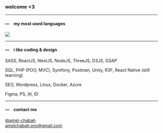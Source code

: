 <h3>welcome <3</h3>
 <hr>
  <h4>―&ensp;&ensp;my most used languages</h4><img src="https://github-readme-stats.vercel.app/api/top-langs?username=amelchabah&layout=compact&hide_title=true&hide_border=true&theme=github_dark"/>
  <hr>
 <h4>―&ensp;&ensp;i like coding & design</h4>
  <p>SASS, ReactJS, NextJS, NodeJS, ThreeJS, D3JS, GSAP</p>
  <p>SQL, PHP (POO, MVC), Symfony, Postman, Unity, R3F, React Native (still learning)</p>
  <p>SEO, Wordpress, Linux, Docker, Azure</p>
  <p>Figma, PS, AI, ID</p>
  <hr>
 
  <h4>―&ensp;&ensp;contact me</h4>
  <a href="https://www.linkedin.com/in/amel-chabah/" title="my linkedin" target="_blank">@amel-chabah
</a><br><a href="mailto:amelchabah.pro@gmail.com" title="my mail" target="_blank">amelchabah.pro@gmail.com</a>
</div>
